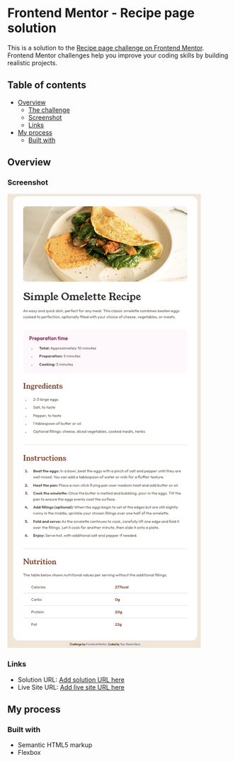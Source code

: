 # Frontend Mentor - Recipe page solution

This is a solution to the [Recipe page challenge on Frontend Mentor](https://www.frontendmentor.io/challenges/recipe-page-KiTsR8QQKm). Frontend Mentor challenges help you improve your coding skills by building realistic projects. 

## Table of contents

- [Overview](#overview)
  - [The challenge](#the-challenge)
  - [Screenshot](#screenshot)
  - [Links](#links)
- [My process](#my-process)
  - [Built with](#built-with)



## Overview

### Screenshot

![](./assets/screenshots/screenshot.png)


### Links

- Solution URL: [Add solution URL here](https://github.com/jedcanchola/frontend-challenges/tree/main/recipe-page-main)
- Live Site URL: [Add live site URL here](https://jedcanchola.github.io/frontend-challenges/recipe-page-main)

## My process

### Built with

- Semantic HTML5 markup
- Flexbox


